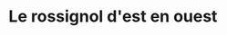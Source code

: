 ---
layout: project
title: "Le rossignol d'est en&nbsp;ouest"
permalink: "/projects/2020/rossignol/"
projectyear: "2020"
categories: [project,current]
description: >
    "Le rossignol d'est en ouest" is a collaboration between One Equall Musick and Lebanese singer Lamia Yared, celebrating the nightingale as a source of musical and literary inspiration in European and Middle Eastern traditions. The program includes selections from the 1597 publication <i>Le Rossignol Musical des Chansons</i> and other Renaissance works celebrating birdsong, alongside examples of <i>Muwashah</i>, an elaborate Arabic form of singing poetry; selections from the Turkish classical repertoire; and Sephardic song. The musical program will be punctuated by poetry and prose readings, while the sound of recorded birdsong and lighting effects recreate the nocturnal atmosphere of the nightingale’s famous song.
lead: 
performances:
  - title: "Le rossignol d'est en&nbsp;ouest"
    subtitle: 
    date: "April 25, 2020"
    time: "7 pm"
    venue: "Notre-Dame-de-Bon-Secours Chapel"
    address: "400 St. Paul Street East, Montreal, QC"
    ticketsurl: 
    ticketstext: "Suggested donation: $20.00"
    facebookurl: 
    posterimage: "2020/rossignol.jpg"
    guests:
---